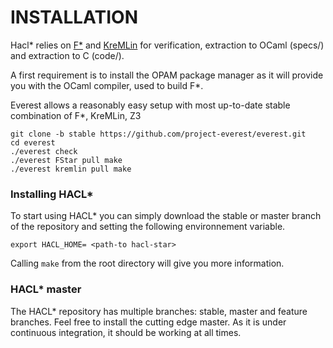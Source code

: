 # INSTALLATION

Hacl* relies on [F*](https://github.com/FStarLang/FStar) and
[KreMLin](https://github.com/FStarLang/kremlin) for verification,
extraction to OCaml (specs/) and extraction to C (code/).

A first requirement is to install the OPAM package manager as it
will provide you with the OCaml compiler, used to build F*.

Everest allows a reasonably easy setup with most up-to-date stable
combination of F*, KreMLin, Z3
```
git clone -b stable https://github.com/project-everest/everest.git
cd everest
./everest check
./everest FStar pull make
./everest kremlin pull make
```

### Installing HACL*

To start using HACL* you can simply download the stable or master
branch of the repository and setting the following environnement variable.

```
export HACL_HOME= <path-to hacl-star>
```

Calling `make` from the root directory will give you more information.


### HACL* master

The HACL* repository has multiple branches: stable, master and
feature branches. Feel free to install the cutting edge master.
As it is under continuous integration, it should be working at
all times.
